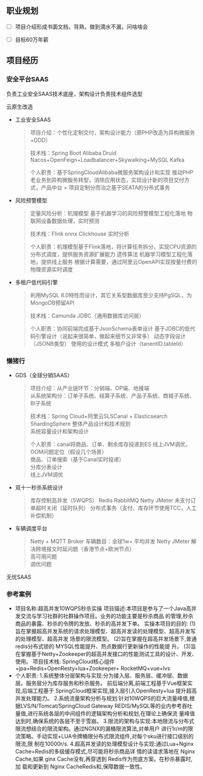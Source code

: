 ## 职业规划

- [ ] 项目介绍形成书面文档，背熟，做到滴水不漏，问啥啥会

- [ ] 目标60万年薪

## 项目经历

### 安全平台SAAS

负责工业安全SAAS技术底座，架构设计负责技术组件选型

云原生改造

- 工业安全SAAS

  > 项目介绍：个性化定制交付，架构设计能力（原PHP改造为异构微服务+DDD）
  >
  > 技术栈：Spring Boot Alibaba Druid Nacos+OpenFeign+Loadbalancer+Skywalking+MySQL Kafka
  >
  > 个人职责：基于SpringCloudAlibaba微服务架构设计和实现 推动PHP老业务到异构微服务转型，消除应用状态，实现设计新的项目交付方式，产品中台 + 项目定制分而治之基于SEATA的分布式事务

- 风险预警模型

  > 定量风险分析：机理模型 基于机器学习的风险预警模型工程化落地  物联网设备数据处理，实时预测 
  >
  > 技术栈：Flink onnx Clickhouse 实时分析  
  >
  > 个人职责：机理模型基于Flink落地，将计算任务拆分，实现CPU资源的分布式调度，提供服务资源扩展能力 遗传算法 机器学习模型工程化落地，提供线上服务 根据计算需要，通过阿里云OpenAPI实现按量付费的物理资源实时调度

- 多租户低代码引擎

  > 利用MySQL 8.0特性而设计，其它关系型数据库至少支持PgSQL，为MongoDB预留API  
  >
  > 技术栈：Camunda JDBC（通用数据库访问层）  
  >
  > 个人职责：协同前端完成基于JsonSchema表单设计 基于JDBC的低代码引擎设计（说起来很简单，做起来细节又非常多） 动态字段设计（JSONB类型） 使用的设计模式 多租户设计（tanentID.tableId）

### 懒猪行

- GDS（全球分销SAAS）

  > 项目介绍：从产业链环节：分销端、OP端、地接端 <br/>从系统架构分：订单子系统、结算子系统、产品子系统、商城子系统、BI子系统  
  >
  > 技术栈：Spring Cloud+阿里云SLSCanal + Elasticsearch ShardingSphere  整体产品设计和技术规划<br/>系统容量设计和架构设计
  >
  > 个人职责：canal将商品、订单、剩余库存投递到ES 线上JVM调优，OOM问题定位（假设几个场景）<br/>商品、订单搜索（基于Canal实时投递）<br/>分库分表设计<br/>线上JVM调优

- 双十一秒杀系统设计

  >  库存控制高并发（5WQPS）  Redis RabbitMQ Netty JMeter  未支付订单超时关闭（延时队列） 分布式事务（支付、库存环节使用TCC，人工补偿机制）

- 车辆调度平台

  >  Netty + MQTT Broker 车辆数目：全球1w+ 平均并发  Netty JMeter  解决跨境报文时延问题（香港节点+欧洲节点） <br/>高可用问题 <br>调优问题

无忧SAAS

### 参考案例

- 项目名称:超高并发10WQPS秒杀实操
  项目描述:本项目是参与了一个Java高并发交流与学习社群的社群操作项目。业务的功能主要是秒杀商品
  的管理,秒杀商品的暴露、秒杀的令牌的发放、秒杀的高并发下单。
  实操本项目的目的:
  (1)旨在掌握超高并发系统的请求处理模型、超高并发读的处理模型、超高并发写的处理模型、超高并发
  场景的限流模型。
  (2)旨在掌握在超高并发场景下,普通redis分布式锁的 MYSQL性能提升、热点数据行更新操作的性能提
  升。
  (3)旨在掌握基于Netty+Zookeeper的超高并发接口的性能测试工具的设计、开发、使用。
  项目技术栈: SpringCloud核心组件+jpa+Redis+OpenResty+lua+Zookeeper+ RocketMQ+vue+lvs
- 个人职责:
  1.系统整体分层架构与实现:分为接入层、服务层、缓冲层、数据层。服务层分为库存服务和秒杀服务。
  前后端分离,前端工程基于Vue框架实现,后端工程基于 SpringCloud框架实现,接入层引入OpenResty+lua
  提升超高并发处理能力。
  2.系统流量架构分析与规划:针对10WQPS的巨大流量峰值,根据LVS/N/Tomcat/SpringCloud Gateway
  REDIS/MySQL等的业内参考吞吐量值,进行系统各层的中间组件的逻辑架构分析和规划,在理论上确保流
  量峰值达到时,确保系统的各层不至于雪崩。
  3.限流的架构与实现:本地限流与分布式限流想结合的限流架构。通过NGNX的漏桶限流算法,对单用户
  进行1r/m的限流策略。手动实现+LUA令牌桶限分布式限流组件,对每个sku进行接口级别的限流,限
  制在10000r/s.
  4.超高并发读的处理模型设计与实现:通过Lua+Nginx Cache+Redis的多级缓存模式,尽可能将秒杀商品详
  情的读请求落地在 Nginx Cache,如果 ginx Cache没有,再穿透到 Redis作为兜底方案。在秒杀暴露时,加
  载和更新到 Nginx CacheRedis和,保障数据一致性。